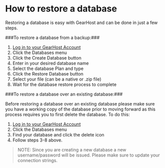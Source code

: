 How to restore a database
===
Restoring a database is easy with GearHost and can be done in just a few steps. 

###To restore a database from a backup:###

1. [Log in to your GearHost Account](https://my.gearhost.com/account/login)
2. Click the Databases menu
3. Click the Create Database button
4. Enter in your desired database name
5. Select the database Plan and type
6. Click the Restore Database button
7. Select your file (can be a native or .zip file)
8. Wait for the database restore process to complete


###To restore a database over an existing database:###

Before restoring a database over an existing database please make sure you have a working copy of the database prior to moving forward as this process requires you to first delete the database. To do this:

1. [Log in to your GearHost Account](https://my.gearhost.com/account/login)
2. Click the Databases menu
3. Find your database and click the delete icon
4. Follow steps 3-8 above.

> NOTE: Since you are creating a new database a new username/password will be issued. Please make sure to update your connection strings.